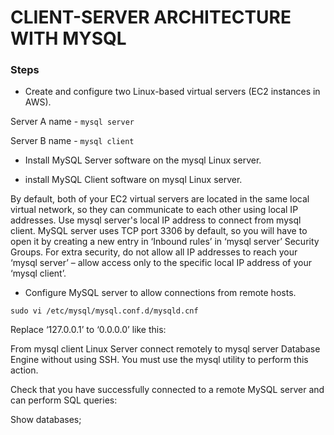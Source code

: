 # CLIENT-SERVER ARCHITECTURE WITH MYSQL

### Steps

* Create and configure two Linux-based virtual servers (EC2 instances in AWS).

Server A name - `mysql server`

Server B name - `mysql client`


* Install MySQL Server software on the mysql Linux server.
  
  
* install MySQL Client software on mysql Linux server.

  

By default, both of your EC2 virtual servers are located in the same local virtual network, so they can communicate to each other using local IP addresses. Use mysql server's local IP address to connect from mysql client. MySQL server uses TCP port 3306 by default, so you will have to open it by creating a new entry in ‘Inbound rules’ in ‘mysql server’ Security Groups. For extra security, do not allow all IP addresses to reach your ‘mysql server’ – allow access only to the specific local IP address of your ‘mysql client’.

* Configure MySQL server to allow connections from remote hosts.

`sudo vi /etc/mysql/mysql.conf.d/mysqld.cnf`

  Replace ‘127.0.0.1’ to ‘0.0.0.0’ like this:



From mysql client Linux Server connect remotely to mysql server Database Engine without using SSH. You must use the mysql utility to perform this action.

Check that you have successfully connected to a remote MySQL server and can perform SQL queries:

Show databases;
